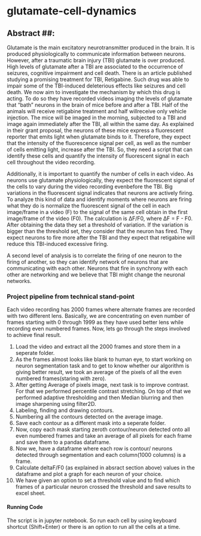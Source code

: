 # glutamate-cell-dynamics

## Abstract ##:
Glutamate is the main excitatory neurotransmitter produced in the brain. It is produced physiologically to communicate information between neurons. However, after a traumatic brain injury (TBI) glutamate is over produced. High levels of glutamate after a TBI are associated to the occurrence of seizures, cognitive impairment and cell death. There is an article published studying a promising treatment for TBI, Retigabine. Such drug was able to impair some of the TBI-induced deleterious effects like seizures and cell death. We now aim to investigate the mechanism by which this drug is acting. To do so they have recorded videos imaging the levels of glutamate that “bath” neurons in the brain of mice before and after a TBI. Half of the animals will receive retigabine treatment and half willreceive only vehicle injection. The mice will be imaged in the morning, subjected to a TBI and image again immediately after the TBI, all within the same day. As explained in their grant proposal, the neurons of these mice express a fluorescent reporter that emits light when glutamate binds to it. Therefore, they expect that the intensity of the fluorescence signal per cell, as well as the number of cells emitting light, increase after the TBI. So, they need a script that can identify these cells and quantify the intensity of fluorescent signal in each cell throughout the video recording.


Additionally, it is important to quantify the number of cells in each video. As neurons use glutamate physiologically, they expect the fluorescent signal of the cells to vary during the video recording evenbefore the TBI. Big variations in the fluorescent signal indicates that neurons are actively firing. To analyze this kind of data and identify moments where neurons are firing what they do is normalize the fluorescent signal of the cell in each image/frame in a video (F) to the signal of the same cell obtain in the first image/frame of the video (F0). The calculation is ΔF/F0, where ΔF = F - F0. After obtaining the data they set a threshold of variation. If the variation is bigger than the threshold set, they consider that the neuron has fired. They expect neurons to fire more after the TBI and they expect that retigabine will reduce this TBI-induced excessive firing. 


A second level of analysis is to correlate the firing of one neuron to the firing of another, so they can identify network of neurons that are communicating with each other. Neurons that fire in synchrony with each other are networking and we believe that TBI might change the neuronal networks.


### Project pipeline from technical stand-point ###
Each video recording has 2000 frames where alternate frames are recorded with two different lens. Basically, we are concentrating on even number of frames starting with 0 through 1999 as they have used better lens while recording even numbered frames. Now, lets go through the steps involved to achieve final result.

1. Load the video and extract all the 2000 frames and store them in a seperate folder.
2. As the frames almost looks like blank to human eye, to start working on neuron segmentation task and to get to know whether our algorithm is giving better result, we took an average of the pixels of all the even numbered frames(staring with zero).
3. After getting Average of pixels image, next task is to improve contrast. For that we performed percentile contrast stretching. On top of that we performed adaptive thresholding and then Median blurring and then image sharpening using filter2D.
4. Labeling, finding and drawing contours.
5. Numbering all the contours detected on the average image.
6. Save each contour as a different mask into a seperate folder.
7. Now, copy each mask starting zeroth contour/neuron detected onto all even numbered frames and take an average of all pixels for each frame and save them to a pandas dataframe.
8. Now we, have a dataframe where each row is contour/ neurons detected through segmentation and each column(1000 columns) is a frame.
9. Calculate deltaF/F0 (as explained in absract section above) values in the dataframe and plot a graph for each neuron of your choice.
10. We have given an option to set a threshold value and to find which frames of a particular neuron crossed the threshold and save results to excel sheet.

#### Running Code ####
The script is in jupyter notebook. So run each cell by using keyboard shortcut (Shift+Enter) or there is an option to run all the cells at a time.


